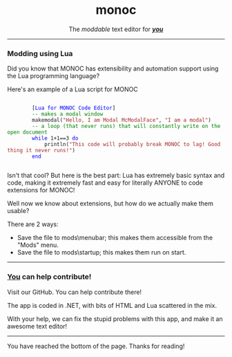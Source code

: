 <body>
    <center>
        <h1>monoc</h1>
        <p>The <i>moddable </i>text editor for <b><i><u>you</u></i></b></p>
    </center>
    <hr>
    <h3>Modding using Lua</h3>
    <p>Did you know that MONOC has extensibility and automation support using the Lua programming language?</p>
    <p>Here's an example of a Lua script for MONOC</p>
    <pre><code>
        [<font color='blue'>Lua for MONOC Code Editor</font>]
        <font color='green'>-- makes a modal window</font>
        makemodal(<font color='brown'>"Hello, I am Modal McModalFace"</font>, <font color='brown'>"I am a modal"</font>)
        <font color='green'>-- a loop (that never runs) that will constantly write on the open document</font>
        <font color='blue'>while</font> 1+1==3 <font color='blue'>do</font>
            println(<font color='brown'>"This code will probably break MONOC to lag! Good thing it never runs!"</font>)
        <font color='blue'>end</font>
    </code></pre>
    <p>Isn't that cool? But here is the best part: Lua has extremely basic syntax and code, making it extremely fast and easy for literally ANYONE to code extensions for MONOC!</p>
    <p>Well now we know about extensions, but how do we actually make them usable?</p>
    <p>There are 2 ways:</p>
    <ul>
        <li>Save the file to mods\menubar; this makes them accessible from the "Mods" menu.</li>
        <li>Save the file to mods\startup; this makes them run on start.</li>
    </ul>
    <hr>
    <h3><u>You</u> can help contribute!</h3>
    <p>Visit our GitHub. You can help contribute there!</p>
    <p>The app is coded in .NET, with bits of HTML and Lua scattered in the mix.</p>
    <p>With your help, we can fix the stupid problems with this app, and make it an awesome text editor!</p>
    <hr>
        <p>You have reached the bottom of the page. Thanks for reading!</p>
